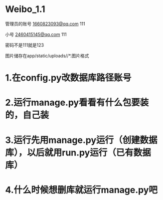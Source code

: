 # Weibo_1.1

管理员的账号
1660823093@qq.com
111

小号
2460415145@qq.com
111

密码不是111就是123

图片储存在app/static/uploads/<username>/*.图片格式

# 1.在config.py改数据库路径账号

# 2.运行manage.py看看有什么包要装的，自己装

# 3.运行先用manage.py运行（创建数据库），以后就用run.py运行（已有数据库）

# 4.什么时候想删库就运行manage.py吧
